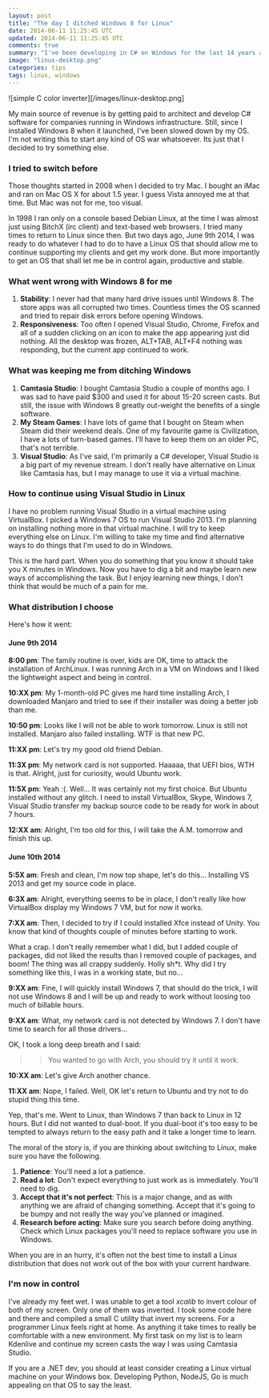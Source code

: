 ```yaml
---
layout: post
title: "The day I ditched Windows 8 for Linux"
date: 2014-06-11 11:25:45 UTC
updated: 2014-06-11 11:25:45 UTC
comments: true
summary: "I've been developing in C# on Windows for the last 14 years and today is the day I decided enough is enough."
image: "linux-desktop.png"
categories: tips
tags: linux, windows
---
```


![simple C color inverter][/images/linux-desktop.png]

My main source of revenue is by getting paid to architect and develop C# software 
for companies running in Windows infrastructure. Still, since I installed Windows 8 
when it launched, I've been slowed down by my OS. I'm not writing this to start any 
kind of OS war whatsoever. Its just that I decided to try something else.

### I tried to switch before

Those thoughts started in 2008 when I decided to try Mac. I bought an iMac and ran 
on Mac OS X for about 1.5 year. I guess Vista annoyed me at that time. But Mac 
was not for me, too visual.

In 1998 I ran only on a console based Debian Linux, at the time I was almost just 
using BitchX (irc client) and text-based web browsers. I tried many times 
to return to Linux since then. But two days ago, June 9th 2014, I was 
ready to do whatever I had to do to have a Linux OS that should allow me 
to continue supporting my clients and get my work done. But more importantly 
to get an OS that shall let me be in control again, productive and stable.

### What went wrong with Windows 8 for me

1. **Stability**: I never had that many hard drive issues until Windows 8. The store
apps was all corrupted two times. Countless times the OS scanned and tried to repair 
disk errors before opening Windows.
2. **Responsiveness**: Too often I opened Visual Studio, Chrome, Firefox and all of a sudden 
clicking on an icon to make the app appearing just did nothing. All the desktop was 
frozen, ALT+TAB, ALT+F4 nothing was responding, but the current app continued to work.

### What was keeping me from ditching Windows

1. **Camtasia Studio**: I bought Camtasia Studio a couple of months ago. I was sad to have paid $300 and used 
it for about 15-20 screen casts. But still, the issue with Windows 8 greatly out-weight the benefits 
of a single software.
2. **My Steam Games**: I have lots of game that I bought on Steam when Steam did their weekend deals. One 
of my favourite game is Civilization, I have a lots of turn-based games. I'll have to keep them on an older 
PC, that's not terrible.
3. **Visual Studio**: As I've said, I'm primarily a C# developer, Visual Studio is a big part of my revenue stream. 
I don't really have alternative on Linux like Camtasia has, but I may manage to use it via a virtual machine.

### How to continue using Visual Studio in Linux

I have no problem running Visual Studio in a virtual machine using VirtualBox. I picked a Windows 7 
OS to run Visual Studio 2013. I'm planning on installing nothing more in that virtual machine. I will 
try to keep everything else on Linux. I'm willing to take my time and find alternative ways to do 
things that I'm used to do in Windows.

This is the hard part. When you do something that you know it should take you X minutes in Windows. Now you 
have to dig a bit and maybe learn new ways of accomplishing the task. But I enjoy learning new things, I 
don't think that would be much of a pain for me.


### What distribution I choose

Here's how it went:

#### June 9th 2014

**8:00 pm**: The family routine is over, kids are OK, time to attack the installation of ArchLinux.
I was running Arch in a VM on Windows and I liked the lightweight aspect and being in control.

**10:XX pm**: My 1-month-old PC gives me hard time installing Arch, I downloaded Manjaro 
and tried to see if their installer was doing a better job than me.

**10:50 pm**: Looks like I will not be able to work tomorrow. Linux is still not installed. Manjaro also 
failed installing. WTF is that new PC.

**11:XX pm**: Let's try my good old friend Debian.

**11:3X pm**: My network card is not supported. Haaaaa, that UEFI bios, WTH is that. Alright, just 
for curiosity, would Ubuntu work.

**11:5X pm**: Yeah :(. Well... It was certainly not my first choice. But Ubuntu installed without 
any glitch. I need to install VirtualBox, Skype, Windows 7, Visual Studio transfer my backup source 
code to be ready for work in about 7 hours.

**12:XX am**: Alright, I'm too old for this, I will take the A.M. tomorrow and finish this up.

#### June 10th 2014

**5:5X am**: Fresh and clean, I'm now top shape, let's do this... Installing VS 2013 and get my source code in place.

**6:3X am**: Alright, everything seems to be in place, I don't really like how VirtualBox display my 
Windows 7 VM, but for now it works.

**7:XX am**: Then, I decided to try if I could installed Xfce instead of Unity. You know 
that kind of thoughts couple of minutes before starting to work.

What a crap. I don't really remember what I did, but I added couple of packages, did not liked the results 
than I removed couple of packages, and boom! The thing was all crappy suddenly. Holly sh*t. Why did 
I try something like this, I was in a working state, but no...

**9:XX am**: Fine, I will quickly install Windows 7, that should do the trick, I will not 
use Windows 8 and I will be up and ready to work without loosing too much of billable hours.

**9:XX am**: What, my network card is not detected by Windows 7. I don't have time to search for all those 
drivers...

OK, I took a long deep breath and I said:

>> You wanted to go with Arch, you should try it until it work.

**10:XX am**: Let's give Arch another chance.

**11:XX am**: Nope, I failed. Well, OK let's return to Ubuntu and try not to do stupid thing this time.

Yep, that's me. Went to Linux, than Windows 7 than back to Linux in 12 hours. But I did not wanted 
to dual-boot. If you dual-boot it's too easy to be tempted to always return to the easy path and 
it take a longer time to learn.

The moral of the story is, if you are thinking about switching to Linux, make sure you have the following.

1. **Patience**: You'll need a lot a patience.
2. **Read a lot**: Don't expect everything to just work as is immediately. You'll need to dig.
3. **Accept that it's not perfect**: This is a major change, and as with anything we are afraid of changing
something. Accept that it's going to be bumpy and not really the way you've planned or imagined.
4. **Research before acting**: Make sure you search before doing anything. Check which Linux packages you'll need 
to replace software you use in Windows.


When you are in an hurry, it's often not the best time to install a Linux distribution that does not 
work out of the box with your current hardware.


### I'm now in control

I've already my feet wet. I was unable to get a tool _xcalib_ to invert colour of both of my screen. 
Only one of them was inverted. I took some code here and there and compiled a small C utility that 
invert my screens. For a programmer Linux feels right at home. As anything it take times to really 
be comfortable with a new environment. My first task on my list is to learn Kdenlive and continue 
my screen casts the way I was using Camtasia Studio.

If you are a .NET dev, you should at least consider creating a Linux virtual machine on your Windows box. 
Developing Python, NodeJS, Go is much appealing on that OS to say the least.
